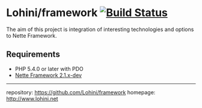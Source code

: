 Lohini/framework [![Build Status](https://secure.travis-ci.org/Lohini/framework.png?branch=master)](http://travis-ci.org/Lohini/framework)
==========================
The aim of this project is integration of interesting technologies and options to Nette Framework.

Requirements
------------
- PHP 5.4.0 or later with PDO
- [Nette Framework 2.1.x-dev](https://github.com/nette/nette)

-----
repository: https://github.com/Lohini/framework
homepage: http://www.lohini.net
